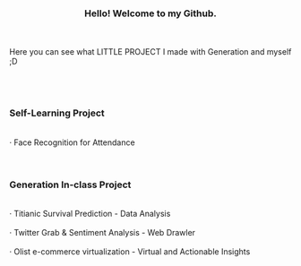 ### <p align="center">Hello! Welcome to my Github.</p>
<br></br>
Here you can see what LITTLE PROJECT I made with Generation and myself ;D
<br></br>
<br></br>
### Self-Learning Project
<br>‧ Face Recognition for Attendance</br>
<br></br>
### Generation In-class Project
<br>‧ Titianic Survival Prediction - Data Analysis</br>
<br>‧ Twitter Grab & Sentiment Analysis - Web Drawler</br>
<br>‧ Olist e-commerce virtualization - Virtual and Actionable Insights</br>
